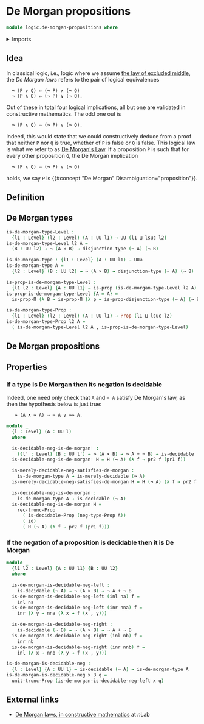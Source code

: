 # De Morgan propositions

```agda
module logic.de-morgan-propositions where
```

<details><summary>Imports</summary>

```agda
open import foundation.decidable-types
open import foundation.dependent-pair-types
open import foundation.cartesian-product-types
open import foundation.universe-levels
open import logic.de-morgans-law

open import foundation-core.decidable-propositions
open import foundation.negation
open import foundation.logical-equivalences
open import foundation.propositional-truncations
open import foundation.double-negation
open import foundation.conjunction
open import foundation.evaluation-functions
open import foundation.empty-types
open import foundation.disjunction
open import foundation.function-types
open import foundation.coproduct-types
open import foundation-core.propositions

open import univalent-combinatorics.2-element-types
```

</details>

## Idea

In classical logic, i.e., logic where we assume
[the law of excluded middle](foundation.law-of-excluded-middle.md), the _De
Morgan laws_ refers to the pair of logical equivalences

```text
  ¬ (P ∨ Q) ⇔ (¬ P) ∧ (¬ Q)
  ¬ (P ∧ Q) ⇔ (¬ P) ∨ (¬ Q).
```

Out of these in total four logical implications, all but one are validated in
constructive mathematics. The odd one out is

```text
  ¬ (P ∧ Q) ⇒ (¬ P) ∨ (¬ Q).
```

Indeed, this would state that we could constructively deduce from a proof that
neither `P` nor `Q` is true, whether of `P` is false or `Q` is false. This
logical law is what we refer to as [De Morgan's Law](logic.de-morgans-law.md).
If a proposition `P` is such that for every other proposition `Q`, the De Morgan
implication

```text
  ¬ (P ∧ Q) ⇒ (¬ P) ∨ (¬ Q)
```

holds, we say `P` is {{#concept "De Morgan" Disambiguation="proposition"}}.

## Definition

## De Morgan types

```agda
is-de-morgan-type-Level :
  {l1 : Level} (l2 : Level) (A : UU l1) → UU (l1 ⊔ lsuc l2)
is-de-morgan-type-Level l2 A =
  (B : UU l2) → ¬ (A × B) → disjunction-type (¬ A) (¬ B)

is-de-morgan-type : {l1 : Level} (A : UU l1) → UUω
is-de-morgan-type A =
  {l2 : Level} (B : UU l2) → ¬ (A × B) → disjunction-type (¬ A) (¬ B)

is-prop-is-de-morgan-type-Level :
  {l1 l2 : Level} {A : UU l1} → is-prop (is-de-morgan-type-Level l2 A)
is-prop-is-de-morgan-type-Level {A = A} =
  is-prop-Π (λ B → is-prop-Π (λ p → is-prop-disjunction-type (¬ A) (¬ B)))

is-de-morgan-type-Prop :
  {l1 : Level} (l2 : Level) (A : UU l1) → Prop (l1 ⊔ lsuc l2)
is-de-morgan-type-Prop l2 A =
  ( is-de-morgan-type-Level l2 A , is-prop-is-de-morgan-type-Level)
```

## De Morgan propositions

## Properties

### If a type is De Morgan then its negation is decidable

Indeed, one need only check that `A` and `¬ A` satisfy De Morgan's law, as then
the hypothesis below is just true:

```text
   ¬ (A ∧ ¬ A) ⇒ ¬ A ∨ ¬¬ A.
```

```agda
module _
  {l : Level} (A : UU l)
  where

  is-decidable-neg-is-de-morgan' :
    ({l' : Level} (B : UU l') → ¬ (A × B) → ¬ A + ¬ B) → is-decidable (¬ A)
  is-decidable-neg-is-de-morgan' H = H (¬ A) (λ f → pr2 f (pr1 f))

  is-merely-decidable-neg-satisfies-de-morgan :
    is-de-morgan-type A → is-merely-decidable (¬ A)
  is-merely-decidable-neg-satisfies-de-morgan H = H (¬ A) (λ f → pr2 f (pr1 f))

  is-decidable-neg-is-de-morgan :
    is-de-morgan-type A → is-decidable (¬ A)
  is-decidable-neg-is-de-morgan H =
    rec-trunc-Prop
      ( is-decidable-Prop (neg-type-Prop A))
      ( id)
      ( H (¬ A) (λ f → pr2 f (pr1 f)))
```

### If the negation of a proposition is decidable then it is De Morgan

```agda
module _
  {l1 l2 : Level} {A : UU l1} {B : UU l2}
  where

  is-de-morgan-is-decidable-neg-left :
    is-decidable (¬ A) → ¬ (A × B) → ¬ A + ¬ B
  is-de-morgan-is-decidable-neg-left (inl na) f =
    inl na
  is-de-morgan-is-decidable-neg-left (inr nna) f =
    inr (λ y → nna (λ x → f (x , y)))

  is-de-morgan-is-decidable-neg-right :
    is-decidable (¬ B) → ¬ (A × B) → ¬ A + ¬ B
  is-de-morgan-is-decidable-neg-right (inl nb) f =
    inr nb
  is-de-morgan-is-decidable-neg-right (inr nnb) f =
    inl (λ x → nnb (λ y → f (x , y)))

is-de-morgan-is-decidable-neg :
  {l : Level} {A : UU l} → is-decidable (¬ A) → is-de-morgan-type A
is-de-morgan-is-decidable-neg x B q =
  unit-trunc-Prop (is-de-morgan-is-decidable-neg-left x q)
```

## External links

- [De Morgan laws, in constructive mathematics](https://ncatlab.org/nlab/show/De+Morgan+laws#in_constructive_mathematics)
  at $n$Lab
